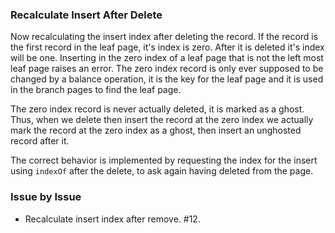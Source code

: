 ### Recalculate Insert After Delete

Now recalculating the insert index after deleting the record. If the record is
the first record in the leaf page, it's index is zero. After it is deleted it's
index will be one. Inserting in the zero index of a leaf page that is not the
left most leaf page raises an error. The zero index record is only ever supposed
to be changed by a balance operation, it is the key for the leaf page and it is
used in the branch pages to find the leaf page.

The zero index record is never actually deleted, it is marked as a ghost. Thus,
when we delete then insert the record at the zero index we actually mark the
record at the zero index as a ghost, then insert an unghosted record after it.

The correct behavior is implemented by requesting the index for the insert using
`indexOf` after the delete, to ask again having deleted from the page.

### Issue by Issue

 * Recalculate insert index after remove. #12.
